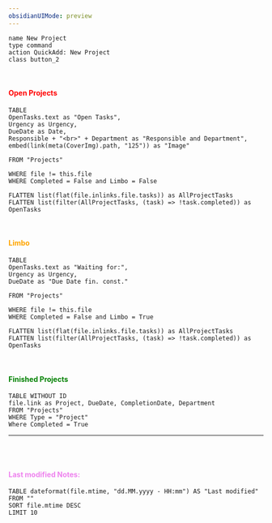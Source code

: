 ```yaml
---
obsidianUIMode: preview
---
```


```button
name New Project
type command
action QuickAdd: New Project
class button_2
```

<br>

#### <font color="red"> Open Projects </font>
```dataview
TABLE  
OpenTasks.text as "Open Tasks", 
Urgency as Urgency, 
DueDate as Date,
Responsible + "<br>" + Department as "Responsible and Department",
embed(link(meta(CoverImg).path, "125")) as "Image"

FROM "Projects"

WHERE file != this.file
WHERE Completed = False and Limbo = False 

FLATTEN list(flat(file.inlinks.file.tasks)) as AllProjectTasks
FLATTEN list(filter(AllProjectTasks, (task) => !task.completed)) as OpenTasks
```


<BR>

#### <font color="orange"> Limbo </font>
```dataview
TABLE  
OpenTasks.text as "Waiting for:", 
Urgency as Urgency, 
DueDate as "Due Date fin. const."

FROM "Projects"

WHERE file != this.file
WHERE Completed = False and Limbo = True 

FLATTEN list(flat(file.inlinks.file.tasks)) as AllProjectTasks
FLATTEN list(filter(AllProjectTasks, (task) => !task.completed)) as OpenTasks
```


<BR>

#### <font color="green"> Finished Projects </font>

```dataview
TABLE WITHOUT ID
file.link as Project, DueDate, CompletionDate, Department
FROM "Projects"
WHERE Type = "Project" 
Where Completed = True
```


---
<br>
<br>

#### <font color="violet"> Last modified Notes:</font>


```dataview
TABLE dateformat(file.mtime, "dd.MM.yyyy - HH:mm") AS "Last modified"
FROM ""
SORT file.mtime DESC
LIMIT 10
```


